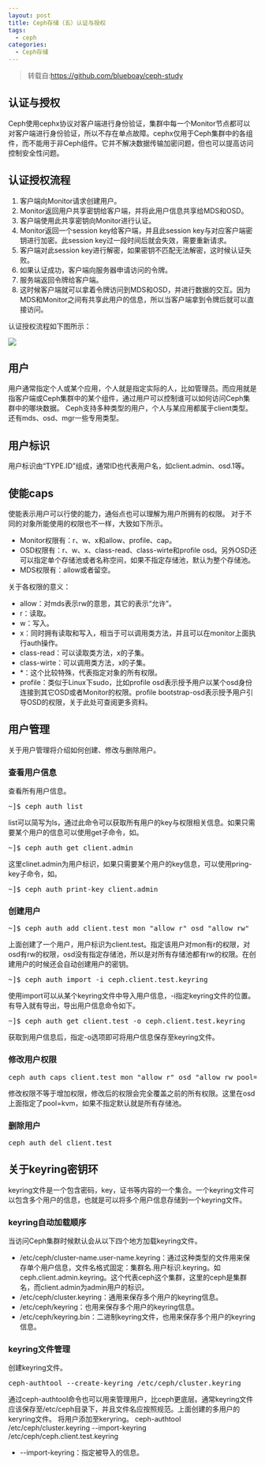 ```yaml
---
layout: post
title: Ceph存储（五）认证与授权
tags: 
  - ceph
categories:
  - Ceph存储
---
```

>转载自:https://github.com/blueboay/ceph-study

## 认证与授权
Ceph使用cephx协议对客户端进行身份验证，集群中每一个Monitor节点都可以对客户端进行身份验证，所以不存在单点故障。cephx仅用于Ceph集群中的各组件，而不能用于非Ceph组件。它并不解决数据传输加密问题，但也可以提高访问控制安全性问题。
<!-- more -->
## 认证授权流程
  1. 客户端向Monitor请求创建用户。
  2. Monitor返回用户共享密钥给客户端，并将此用户信息共享给MDS和OSD。
  3. 客户端使用此共享密钥向Monitor进行认证。
  4. Monitor返回一个session key给客户端，并且此session key与对应客户端密钥进行加密。此session key过一段时间后就会失效，需要重新请求。
  5. 客户端对此session key进行解密，如果密钥不匹配无法解密，这时候认证失败。
  6. 如果认证成功，客户端向服务器申请访问的令牌。
  7. 服务端返回令牌给客户端。
  8. 这时候客户端就可以拿着令牌访问到MDS和OSD，并进行数据的交互。因为MDS和Monitor之间有共享此用户的信息，所以当客户端拿到令牌后就可以直接访问。

认证授权流程如下图所示：

[![](http://121.43.168.35/wp-content/uploads/2019/05/1-2.png)](https://www.linux-note.cn/wp-content/uploads/2019/05/1-2.png)
## 用户
用户通常指定个人或某个应用，个人就是指定实际的人，比如管理员。而应用就是指客户端或Ceph集群中的某个组件，通过用户可以控制谁可以如何访问Ceph集群中的哪块数据。
Ceph支持多种类型的用户，个人与某应用都属于client类型。还有mds、osd、mgr一些专用类型。
## 用户标识
用户标识由“TYPE.ID”组成，通常ID也代表用户名，如client.admin、osd.1等。
## 使能caps
使能表示用户可以行使的能力，通俗点也可以理解为用户所拥有的权限。 对于不同的对象所能使用的权限也不一样，大致如下所示。
  * Monitor权限有：r、w、x和allow、profile、cap。
  * OSD权限有：r、w、x、class-read、class-wirte和profile osd。另外OSD还可以指定单个存储池或者名称空间，如果不指定存储池，默认为整个存储池。 
  * MDS权限有：allow或者留空。

关于各权限的意义：
  * allow：对mds表示rw的意思，其它的表示“允许”。
  * r：读取。
  * w：写入。
  * x：同时拥有读取和写入，相当于可以调用类方法，并且可以在monitor上面执行auth操作。
  * class-read：可以读取类方法，x的子集。
  * class-wirte：可以调用类方法，x的子集。
  * *：这个比较特殊，代表指定对象的所有权限。
  * profile：类似于Linux下sudo，比如profile osd表示授予用户以某个osd身份连接到其它OSD或者Monitor的权限。profile bootstrap-osd表示授予用户引导OSD的权限，关于此处可查阅更多资料。 
## 用户管理
关于用户管理将介绍如何创建、修改与删除用户。
### 查看用户信息
查看所有用户信息。

<pre>
~]$ ceph auth list
</pre>
list可以简写为ls，通过此命令可以获取所有用户的key与权限相关信息。如果只需要某个用户的信息可以使用get子命令，如。

<pre>
~]$ ceph auth get client.admin
</pre>
这里clinet.admin为用户标识，如果只需要某个用户的key信息，可以使用pring-key子命令，如。

<pre>
~]$ ceph auth print-key client.admin 
</pre>
### 创建用户

<pre>
~]$ ceph auth add client.test mon "allow r" osd "allow rw" 
</pre>
上面创建了一个用户，用户标识为client.test。指定该用户对mon有r的权限，对osd有rw的权限，osd没有指定存储池，所以是对所有存储池都有rw的权限。在创建用户的时候还会自动创建用户的密钥。 

<pre>
~]$ ceph auth import -i ceph.client.test.keyring
</pre>
使用import可以从某个keyring文件中导入用户信息，-i指定keyring文件的位置。有导入就有导出，导出用户信息命令如下。

<pre>
~]$ ceph auth get client.test -o ceph.client.test.keyring
</pre>
获取到用户信息后，指定-o选项即可将用户信息保存至keyring文件。
### 修改用户权限

<pre>
ceph auth caps client.test mon "allow r" osd "allow rw pool=kvm"
</pre>
修改权限不等于增加权限，修改后的权限会完全覆盖之前的所有权限。这里在osd上面指定了pool=kvm，如果不指定默认就是所有存储池。 
### 删除用户

<pre>
ceph auth del client.test
</pre>
## 关于keyring密钥环
keyring文件是一个包含密码，key，证书等内容的一个集合。一个keyring文件可以包含多个用户的信息，也就是可以将多个用户信息存储到一个keyring文件。 
### keyring自动加载顺序
当访问Ceph集群时候默认会从以下四个地方加载keyring文件。
  * /etc/ceph/cluster-name.user-name.keyring：通过这种类型的文件用来保存单个用户信息，文件名格式固定：集群名.用户标识.keyring。如ceph.client.admin.keyring。这个代表ceph这个集群，这里的ceph是集群名，而client.admin为admin用户的标识。
  * /etc/ceph/cluster.keyring：通用来保存多个用户的keyring信息。
  * /etc/ceph/keyring：也用来保存多个用户的keyring信息。
  * /etc/ceph/keyring.bin：二进制keyring文件，也用来保存多个用户的keyring信息。 
### keyring文件管理
创建keyring文件。

<pre>
ceph-authtool --create-keyring /etc/ceph/cluster.keyring
</pre>
通过ceph-authtool命令也可以用来管理用户，比ceph更底层。通常keyring文件应该保存至/etc/ceph目录下，并且文件名应按照规范。上面创建的多用户的keryring文件。 
将用户添加至keryring。
ceph-authtool /etc/ceph/cluster.keyring --import-keyring /etc/ceph/ceph.client.test.keyring 
  * --import-keyring：指定被导入的信息。
